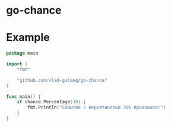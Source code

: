 # go-chance

# Example
```go
package main

import (
	"fmt"

	"github.com/vlad-golang/go-chance"
)

func main() {
	if chance.Percentage(30) {
		fmt.Println("Событие с вероятностью 30% произошло!")
	}
}

```